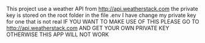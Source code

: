 This project use a weather API from http://api.weatherstack.com the private key is stored on the root folder in the file .env
I have change my private key for one that is not real
IF YOU WANT TO MAKE USE OF THIS PLEASE GO TO http://api.weatherstack.com  AND GET YOUR OWN PRIVATE KEY
OTHERWISE THIS APP WILL NOT WORK
